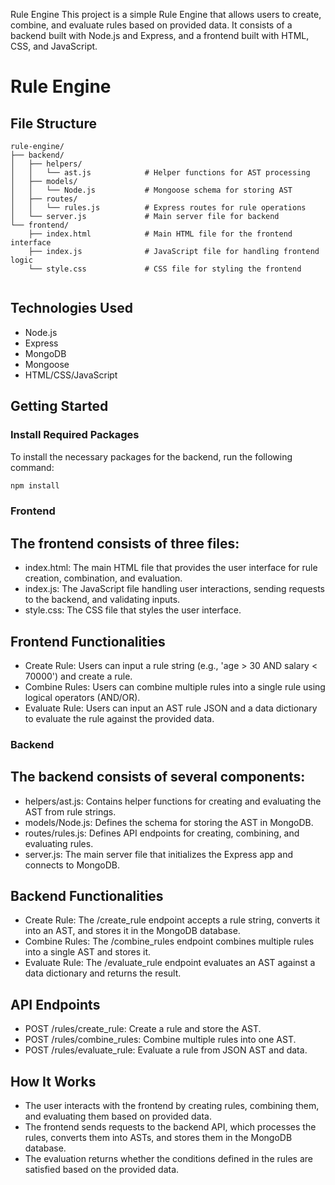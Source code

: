 Rule Engine
This project is a simple Rule Engine that allows users to create, combine, and evaluate rules based on provided data. It consists of a backend built with Node.js and Express, and a frontend built with HTML, CSS, and JavaScript.

# Rule Engine

## File Structure

```plaintext
rule-engine/
├── backend/
│   ├── helpers/
│   │   └── ast.js            # Helper functions for AST processing
│   ├── models/
│   │   └── Node.js           # Mongoose schema for storing AST
│   ├── routes/
│   │   └── rules.js          # Express routes for rule operations
│   └── server.js             # Main server file for backend
└── frontend/
    ├── index.html            # Main HTML file for the frontend interface
    ├── index.js              # JavaScript file for handling frontend logic
    └── style.css             # CSS file for styling the frontend


```
## Technologies Used

- Node.js
- Express
- MongoDB
- Mongoose
- HTML/CSS/JavaScript

## Getting Started

### Install Required Packages

To install the necessary packages for the backend, run the following command:

```bash
npm install
```
### Frontend
## The frontend consists of three files:

- index.html: The main HTML file that provides the user interface for rule creation, combination, and evaluation.<br>
- index.js: The JavaScript file handling user interactions, sending requests to the backend, and validating inputs.<br>
- style.css: The CSS file that styles the user interface.<br>
##  Frontend Functionalities
- Create Rule: Users can input a rule string (e.g., 'age > 30 AND salary < 70000') and create a rule.<br>
- Combine Rules: Users can combine multiple rules into a single rule using logical operators (AND/OR).<br>
- Evaluate Rule: Users can input an AST rule JSON and a data dictionary to evaluate the rule against the provided data.<br>
### Backend
## The backend consists of several components:

- helpers/ast.js: Contains helper functions for creating and evaluating the AST from rule strings.<br>
- models/Node.js: Defines the schema for storing the AST in MongoDB.<br>
- routes/rules.js: Defines API endpoints for creating, combining, and evaluating rules.<br>
- server.js: The main server file that initializes the Express app and connects to MongoDB.<br>
## Backend Functionalities
- Create Rule: The /create_rule endpoint accepts a rule string, converts it into an AST, and stores it in the MongoDB database.<br>
- Combine Rules: The /combine_rules endpoint combines multiple rules into a single AST and stores it.<br>
- Evaluate Rule: The /evaluate_rule endpoint evaluates an AST against a data dictionary and returns the result.<br>
## API Endpoints
- POST /rules/create_rule: Create a rule and store the AST.<br>
- POST /rules/combine_rules: Combine multiple rules into one AST.<br>
- POST /rules/evaluate_rule: Evaluate a rule from JSON AST and data.<br>
## How It Works
- The user interacts with the frontend by creating rules, combining them, and evaluating them based on provided data. <br>
- The frontend sends requests to the backend API, which processes the rules, converts them into ASTs, and stores them in the MongoDB database.<br>
- The evaluation returns whether the conditions defined in the rules are satisfied based on the provided data.<br>
